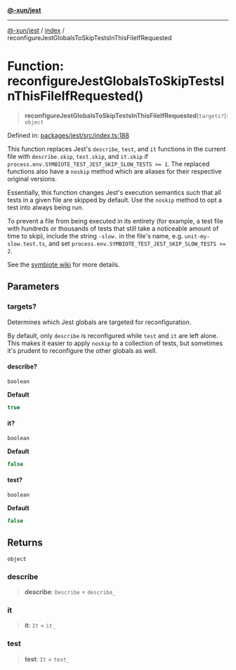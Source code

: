 [**@-xun/jest**](../../README.md)

***

[@-xun/jest](../../README.md) / [index](../README.md) / reconfigureJestGlobalsToSkipTestsInThisFileIfRequested

# Function: reconfigureJestGlobalsToSkipTestsInThisFileIfRequested()

> **reconfigureJestGlobalsToSkipTestsInThisFileIfRequested**(`targets?`): `object`

Defined in: [packages/jest/src/index.ts:188](https://github.com/Xunnamius/test-utils/blob/57459b26ed02cd14e42f07abe5e9e679c5f7e843/packages/jest/src/index.ts#L188)

This function replaces Jest's `describe`, `test`, and `it` functions in the
current file with `describe.skip`, `test.skip`, and `it.skip` if
`process.env.SYMBIOTE_TEST_JEST_SKIP_SLOW_TESTS >= 1`. The replaced functions
also have a `noskip` method which are aliases for their respective original
versions.

Essentially, this function changes Jest's execution semantics such that all
tests in a given file are skipped by default. Use the `noskip` method to opt
a test into always being run.

To prevent a file from being executed in its entirety (for example, a test
file with hundreds or thousands of tests that still take a noticeable amount
of time to skip), include the string `-slow.` in the file's name, e.g.
`unit-my-slow.test.ts`, and set
`process.env.SYMBIOTE_TEST_JEST_SKIP_SLOW_TESTS >= 2`.

See the [symbiote wiki](https://github.com/Xunnamius/symbiote/wiki) for more
details.

## Parameters

### targets?

Determines which Jest globals are targeted for reconfiguration.

By default, only `describe` is reconfigured while `test` and `it` are left
alone. This makes it easier to apply `noskip` to a collection of tests, but
sometimes it's prudent to reconfigure the other globals as well.

#### describe?

`boolean`

**Default**

```ts
true
```

#### it?

`boolean`

**Default**

```ts
false
```

#### test?

`boolean`

**Default**

```ts
false
```

## Returns

`object`

### describe

> **describe**: `Describe` = `describe_`

### it

> **it**: `It` = `it_`

### test

> **test**: `It` = `test_`
